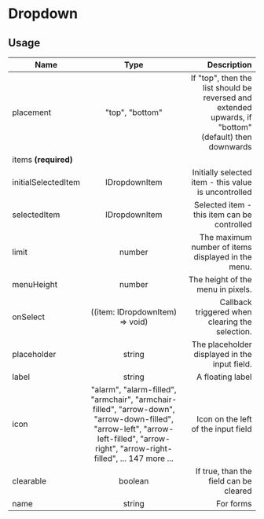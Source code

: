 <!--
This is an auto-generated markdown.
You can change it in "src/Dropdown/Dropdown.tsx" and run build:docs to update this file.
-->

# Dropdown

## Usage

| Name                 |                                                                                        Type                                                                                         |                                                                                           Description |
| -------------------- | :---------------------------------------------------------------------------------------------------------------------------------------------------------------------------------: | ----------------------------------------------------------------------------------------------------: |
| placement            |                                                                                   "top", "bottom"                                                                                   | If "top", then the list should be reversed and extended upwards, if "bottom" (default) then downwards |
| items **(required)** |                                                                                                                                                                                     |
| initialSelectedItem  |                                                                                    IDropdownItem                                                                                    |                                                  Initially selected item - this value is uncontrolled |
| selectedItem         |                                                                                    IDropdownItem                                                                                    |                                                           Selected item - this item can be controlled |
| limit                |                                                                                       number                                                                                        |                                                    The maximum number of items displayed in the menu. |
| menuHeight           |                                                                                       number                                                                                        |                                                                     The height of the menu in pixels. |
| onSelect             |                                                                           ((item: IDropdownItem) => void)                                                                           |                                                       Callback triggered when clearing the selection. |
| placeholder          |                                                                                       string                                                                                        |                                                         The placeholder displayed in the input field. |
| label                |                                                                                       string                                                                                        |                                                                                      A floating label |
| icon                 | "alarm", "alarm-filled", "armchair", "armchair-filled", "arrow-down", "arrow-down-filled", "arrow-left", "arrow-left-filled", "arrow-right", "arrow-right-filled", ... 147 more ... |                                                                   Icon on the left of the input field |
| clearable            |                                                                                       boolean                                                                                       |                                                                If true, than the field can be cleared |
| name                 |                                                                                       string                                                                                        |                                                                                             For forms |
